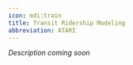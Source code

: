 ```yaml
---
icon: mdi:train
title: Transit Ridership Modeling
abbreviation: ATARI
---
```

*Description coming soon*